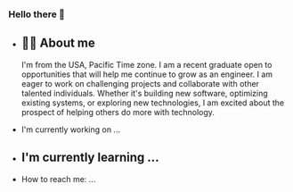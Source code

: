 ### Hello there 👋

 - 👨‍🦲 About me
    -
   I'm from the USA, Pacific Time zone. I am a recent graduate open to opportunities that will help me continue to grow as an engineer. I am eager to work on challenging projects and collaborate with other talented individuals. Whether it's building new software, optimizing existing systems, or exploring new technologies, I am excited about the prospect of helping others do more with technology. 

 - I'm currently working on ...
   
 - I'm currently learning ...
   - 
 - How to reach me: ...

